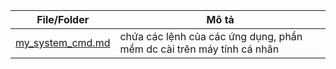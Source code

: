 |File/Folder|Mô tả|
|-|-|
|[my_system_cmd.md](./my_system_cmd.md)|chứa các lệnh của các ứng dụng, phần mềm dc cài trên máy tính cá nhân|